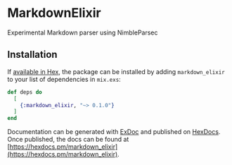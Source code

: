 # MarkdownElixir

Experimental Markdown parser using NimbleParsec

## Installation

If [available in Hex](https://hex.pm/docs/publish), the package can be installed
by adding `markdown_elixir` to your list of dependencies in `mix.exs`:

```elixir
def deps do
  [
    {:markdown_elixir, "~> 0.1.0"}
  ]
end
```

Documentation can be generated with [ExDoc](https://github.com/elixir-lang/ex_doc)
and published on [HexDocs](https://hexdocs.pm). Once published, the docs can
be found at [https://hexdocs.pm/markdown_elixir](https://hexdocs.pm/markdown_elixir).

